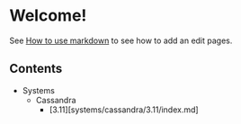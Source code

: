 # Welcome!

See [How to use markdown](https://guides.github.com/features/mastering-markdown/) to see how to add an edit pages.

## Contents

* Systems
  * Cassandra
    * [3.11][systems/cassandra/3.11/index.md]
